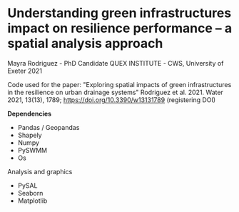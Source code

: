 
# Understanding green infrastructures impact on resilience performance – a spatial analysis approach
Mayra Rodriguez - PhD Candidate
QUEX INSTITUTE - CWS, University of Exeter
2021

Code used for the paper:
"Exploring spatial impacts of green infrastructures in the resilience on urban drainage systems" Rodriguez et al. 2021. 
Water 2021, 13(13), 1789; https://doi.org/10.3390/w13131789 (registering DOI)


<b>Dependencies</b>

- Pandas / Geopandas
- Shapely
- Numpy
- PySWMM
- Os

Analysis and graphics
- PySAL
- Seaborn
- Matplotlib



